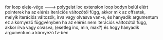 for loop eleje-vége ---> polygeist loc extension
loop bodyn belül elért pointerek
ha az elérés iterációs változótól függ, akkor mik az offsetek, melyik iterációs változók, írva vagy olvasva van-e, és hanyadik argumentum ez a környező függvényben
ha az elérés nem iterációs változótól függ, akkor írva vagy olvasva, (esetleg inc, min, max?) és hogy hányadik argumentum a környező fv-ben

